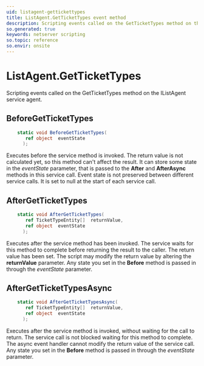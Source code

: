 ```yaml
---
uid: listagent-gettickettypes
title: ListAgent.GetTicketTypes event method
description: Scripting events called on the GetTicketTypes method on the ListAgent service agent.
so.generated: true
keywords: netserver scripting
so.topic: reference
so.envir: onsite
---
```

# ListAgent.GetTicketTypes

Scripting events called on the <see cref='M:IListAgent.GetTicketTypes'>GetTicketTypes</see> method on the <see cref='IListAgent'>IListAgent</see>  service agent.

## BeforeGetTicketTypes
```cs
    static void BeforeGetTicketTypes(
       ref object  eventState
      );
```
Executes before the service method is invoked.
The return value is not calculated yet, so this method can't affect the result.
It can store some state in the *eventState* parameter, that is passed to the **After** and **AfterAsync** methods in this service call.
Event state is not preserved between different service calls. It is set to null at the start of each service call.
## AfterGetTicketTypes
```cs
    static void AfterGetTicketTypes(
       ref TicketTypeEntity[]  returnValue,
       ref object  eventState
      );
```
Executes after the service method has been invoked. The service waits for this method to complete before returning the result to the caller.
The return value has been set. The script may modify the return value by altering the **returnValue** parameter.
Any state you set in the **Before** method is passed in through the *eventState* parameter.
## AfterGetTicketTypesAsync
```cs
    static void AfterGetTicketTypesAsync(
       ref TicketTypeEntity[]  returnValue,
       ref object  eventState
      );
```
Executes after the service method is invoked, without waiting for the call to return.
The service call is not blocked waiting for this method to complete.
The async event handler cannot modify the return value of the service call.
Any state you set in the **Before** method is passed in through the *eventState* parameter.

